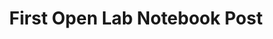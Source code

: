 ---
layout: post
title: First Open Lab Notebook Post
category: [ the overarching category of your post ]
---